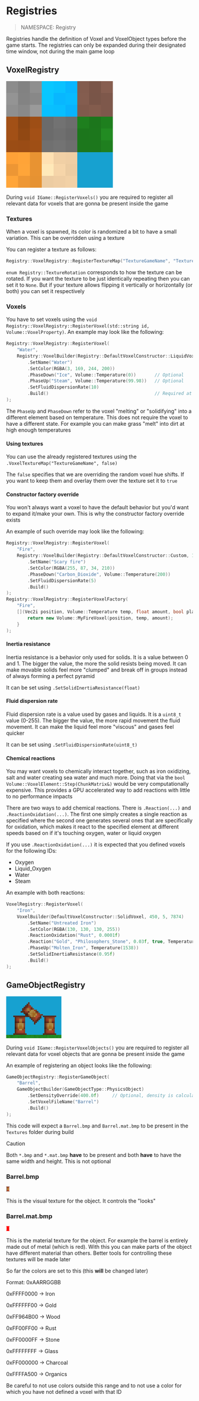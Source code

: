 # Registries

> NAMESPACE: Registry

Registries handle the definition of Voxel and VoxelObject types before the game starts. The registries can only be expanded during their designated time window, not during the main game loop

## VoxelRegistry

<img src="images/voxels.png" alt="Voxel types" title="Different voxels registered to the registry" width="288">

During `void IGame::RegisterVoxels()` you are required to register all relevant data for voxels that are gonna be present inside the game

### Textures

When a voxel is spawned, its color is randomized a bit to have a small variation. This can be overridden using a texture

You can register a texture as follows:

```cpp
Registry::VoxelRegistry::RegisterTextureMap("TextureGameName", "TextureFileNameOrPath", Registry::TextureRotation::Any);
```

`enum Registry::TextureRotation` corresponds to how the texture can be rotated. If you want the texture to be just identically repeating then you can set it to `None`. But if your texture allows flipping it vertically or horizontally (or both) you can set it respectively

### Voxels

You have to set voxels using the `void Registry::VoxelRegistry::RegisterVoxel(std::string id, Volume::VoxelProperty)`. An example may look like the following:

```cpp
Registry::VoxelRegistry::RegisterVoxel(
    "Water",
    Registry::VoxelBuilder(Registry::DefaultVoxelConstructor::LiquidVoxel, 4186, 0.6f, 2)
        .SetName("Water")
        .SetColor(RGBA(3, 169, 244, 200))
        .PhaseDown("Ice", Volume::Temperature(0))       // Optional
        .PhaseUp("Steam", Volume::Temperature(99.98))   // Optional
        .SetFluidDispersionRate(10)
        .Build()                                        // Required at the end of `Registry::VoxelBuilder`
);
```

The `PhaseUp` and `PhaseDown` refer to the voxel "melting" or "solidifying" into a different element based on temperature. This does not require the voxel to have a different state. For example you can make grass "melt" into dirt at high enough temperatures

#### Using textures

You can use the already registered textures using the `.VoxelTextureMap("TextureGameName", false)`

The `false` specifies that we are overriding the random voxel hue shifts. If you want to keep them and overlay them over the texture set it to `true`

#### Constructor factory override

You won't always want a voxel to have the default behavior but you'd want to expand it/make your own. This is why the constructor factory override exists

An example of such override may look like the following:

```cpp
Registry::VoxelRegistry::RegisterVoxel(
    "Fire",
    Registry::VoxelBuilder(Registry::DefaultVoxelConstructor::Custom, 100, 0.4, 1)
        .SetName("Scary fire")
        .SetColor(RGBA(255, 87, 34, 210))
        .PhaseDown("Carbon_Dioxide", Volume::Temperature(200))
        .SetFluidDispersionRate(5)
        .Build()
);
Registry::VoxelRegistry::RegisterVoxelFactory(
    "Fire",
    [](Vec2i position, Volume::Temperature temp, float amount, bool placeUnmovableSolids) {
        return new Volume::MyFireVoxel(position, temp, amount);
    }
);
```

#### Inertia resistance

Inertia resistance is a behavior only used for solids. It is a value between 0 and 1. The bigger the value, the more the solid resists being moved. It can make movable solids feel more "clumped" and break off in groups instead of always forming a perfect pyramid

It can be set using `.SetSolidInertiaResistance(float)`

#### Fluid dispersion rate

Fluid dispersion rate is a value used by gases and liquids. It is a `uint8_t` value (0-255). The bigger the value, the more rapid movement the fluid movement. It can make the liquid feel more "viscous" and gases feel quicker

It can be set using `.SetFluidDispersionRate(uint8_t)`

#### Chemical reactions

You may want voxels to chemically interact together, such as iron oxidizing, salt and water creating sea water and much more. Doing that via the `bool Volume::VoxelElement::Step(ChunkMatrix&)` would be very computationally expensive. This provides a GPU accelerated way to add reactions with little to no performance impacts

There are two ways to add chemical reactions. There is `.Reaction(...)` and `.ReactionOxidation(...)`. The first one simply creates a single reaction as specified where the second one generates several ones that are specifically for oxidation, which makes it react to the specified element at different speeds based on if it's touching oxygen, water or liquid oxygen

If you use `.ReactionOxidation(...)` it is expected that you defined voxels for the following IDs:
- Oxygen
- Liquid_Oxygen
- Water
- Steam

An example with both reactions:

```cpp
VoxelRegistry::RegisterVoxel(
    "Iron",
    VoxelBuilder(DefaultVoxelConstructor::SolidVoxel, 450, 5, 7874)
        .SetName("Untreated Iron")
        .SetColor(RGBA(130, 130, 130, 255))
        .ReactionOxidation("Rust", 0.0001f)
        .Reaction("Gold", "Philosophers_Stone", 0.03f, true, Temperature(100))
        .PhaseUp("Molten_Iron", Temperature(1538))
        .SetSolidInertiaResistance(0.95f)
        .Build()
);
```

## GameObjectRegistry

<img src="images/voxelobjects.png" alt="Voxel Objects" title="Voxel objects registered to the registry" width="149">

During `void IGame::RegisterVoxelObjects()` you are required to register all relevant data for voxel objects that are gonna be present inside the game

An example of registering an object looks like the following:

```cpp
GameObjectRegistry::RegisterGameObject(
    "Barrel",
    GameObjectBuilder(GameObjectType::PhysicsObject)
        .SetDensityOverride(400.0f)     // Optional, density is calculated automatically when not overridden
        .SetVoxelFileName("Barrel")
        .Build()
);
```

This code will expect a `Barrel.bmp` and `Barrel.mat.bmp` to be present in the `Textures` folder during build

> [!CAUTION]  
> Both `*.bmp` and `*.mat.bmp` **have** to be present and both **have** to have the same width and height. This is not optional

### Barrel.bmp

<img src="../Games/Game/Sources/Objects/Barrel.bmp" alt="Barrel visual texture">

This is the visual texture for the object. It controls the "looks"

### Barrel.mat.bmp

<img src="../Games/Game/Sources/Objects/Barrel.mat.bmp" alt="Barrel visual texture">

This is the material texture for the object. For example the barrel is entirely made out of metal (which is red). With this you can make parts of the object have different material than others. Better tools for controlling these textures will be made later

So far the colors are set to this (this **will** be changed later)

Format: 0xAARRGGBB

0xFFFF0000 -> Iron

0xFFFFFF00 -> Gold

0xFF964B00 -> Wood

0xFF00FF00 -> Rust

0xFF0000FF -> Stone

0xFFFFFFFF -> Glass

0xFF000000 -> Charcoal

0xFFFFA500 -> Organics

Be careful to not use colors outside this range and to not use a color for which you have not defined a voxel with that ID
